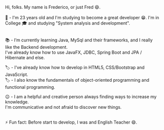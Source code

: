 Hi, folks. My name is Frederico, or just Fred 😄. <br><br>
💬 - I'm 23 years old and I'm studying to become a great developer 😁. I'm in College 🎓 and studying "System analysis and development".<br><br>

📚 - I’m currently learning Java, MySql and their frameworks, and I really like the Backend development. <br>
I've already know how to use JavaFX, JDBC, Spring Boot and JPA / Hibernate and else.

🏷️ - I've already know how to develop in HTML5, CSS/Bootstrap and JavaScript.<br>
🏷️ - I also know the fundamentals of object-oriented programming and functional programming.

😉 - I am a helpful and creative person always finding ways to increase my knowledge. <br>
I'm communicative and not afraid to discover new things.<br><br>

⚡ Fun fact: Before start to develop, I was and English Teacher 😄.

<!--
**fred1895/fred1895** is a ✨ _special_ ✨ repository because its `README.md` (this file) appears on your GitHub profile.

Here are some ideas to get you started:

- 🔭 I’m currently working on ...
- 🌱 I’m currently learning ...
- 👯 I’m looking to collaborate on ...
- 🤔 I’m looking for help with ...
- 💬 Ask me about ...
- 📫 How to reach me: ...
- 😄 Pronouns: ...
- ⚡ Fun fact: ...
-->
